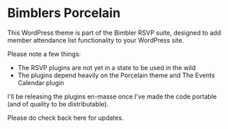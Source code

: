 Bimblers Porcelain
==================

This WordPress theme is part of the Bimbler RSVP suite, designed to add member attendance list functionality to your WordPress site.

Please note a few things:
 - The RSVP plugins are not yet in a state to be used in the wild
 - The plugins depend heavily on the Porcelain theme and The Events Calendar plugin

I'll be releasing the plugins en-masse once I've made the code portable (and of quality to be distributable).

Please do check back here for updates.

